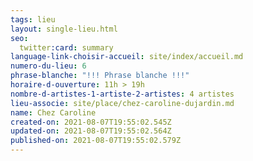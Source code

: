 ```yaml
---
tags: lieu
layout: single-lieu.html
seo:
  twitter:card: summary
language-link-choisir-accueil: site/index/accueil.md
numero-du-lieu: 6
phrase-blanche: "!!! Phrase blanche !!!"
horaire-d-ouverture: 11h > 19h
nombre-d-artistes-1-artiste-2-artistes: 4 artistes
lieu-associe: site/place/chez-caroline-dujardin.md
name: Chez Caroline
created-on: 2021-08-07T19:55:02.545Z
updated-on: 2021-08-07T19:55:02.564Z
published-on: 2021-08-07T19:55:02.579Z
---
```

